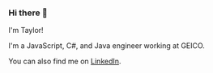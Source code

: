 ### Hi there 👋

<!--
**tay-clark/tay-clark** is a ✨ _special_ ✨ repository because its `README.md` (this file) appears on your GitHub profile.

Here are some ideas to get you started:

- 🔭 I’m currently working on ...
- 🌱 I’m currently learning ...
- 👯 I’m looking to collaborate on ...
- 🤔 I’m looking for help with ...
- 💬 Ask me about ...
- 📫 How to reach me: ...
- 😄 Pronouns: ...
- ⚡ Fun fact: ...
-->

I'm Taylor!

I'm a JavaScript, C#, and Java engineer working at GEICO.

You can also find me on [LinkedIn](https://www.linkedin.com/in/tay-clark/).
